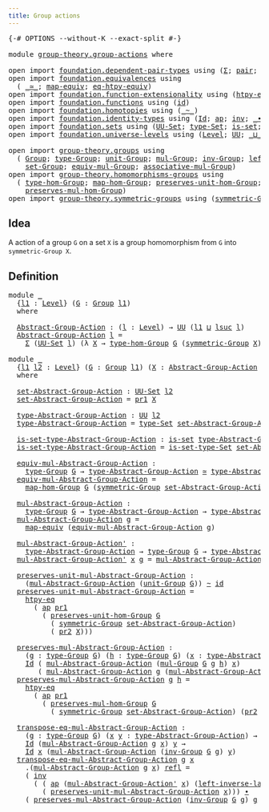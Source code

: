 ```yaml
---
title: Group actions
---
```


<pre class="Agda"><a id="39" class="Symbol">{-#</a> <a id="43" class="Keyword">OPTIONS</a> <a id="51" class="Pragma">--without-K</a> <a id="63" class="Pragma">--exact-split</a> <a id="77" class="Symbol">#-}</a>

<a id="82" class="Keyword">module</a> <a id="89" href="group-theory.group-actions.html" class="Module">group-theory.group-actions</a> <a id="116" class="Keyword">where</a>

<a id="123" class="Keyword">open</a> <a id="128" class="Keyword">import</a> <a id="135" href="foundation.dependent-pair-types.html" class="Module">foundation.dependent-pair-types</a> <a id="167" class="Keyword">using</a> <a id="173" class="Symbol">(</a><a id="174" href="foundation-core.dependent-pair-types.html#515" class="Record">Σ</a><a id="175" class="Symbol">;</a> <a id="177" href="foundation-core.dependent-pair-types.html#588" class="InductiveConstructor">pair</a><a id="181" class="Symbol">;</a> <a id="183" href="foundation-core.dependent-pair-types.html#605" class="Field">pr1</a><a id="186" class="Symbol">;</a> <a id="188" href="foundation-core.dependent-pair-types.html#617" class="Field">pr2</a><a id="191" class="Symbol">)</a>
<a id="193" class="Keyword">open</a> <a id="198" class="Keyword">import</a> <a id="205" href="foundation.equivalences.html" class="Module">foundation.equivalences</a> <a id="229" class="Keyword">using</a>
  <a id="237" class="Symbol">(</a> <a id="239" href="foundation-core.equivalences.html#1621" class="Function Operator">_≃_</a><a id="242" class="Symbol">;</a> <a id="244" href="foundation-core.equivalences.html#1821" class="Function">map-equiv</a><a id="253" class="Symbol">;</a> <a id="255" href="foundation.equivalences.html#12654" class="Function">eq-htpy-equiv</a><a id="268" class="Symbol">)</a>
<a id="270" class="Keyword">open</a> <a id="275" class="Keyword">import</a> <a id="282" href="foundation.function-extensionality.html" class="Module">foundation.function-extensionality</a> <a id="317" class="Keyword">using</a> <a id="323" class="Symbol">(</a><a id="324" href="foundation-core.function-extensionality.html#965" class="Function">htpy-eq</a><a id="331" class="Symbol">)</a>
<a id="333" class="Keyword">open</a> <a id="338" class="Keyword">import</a> <a id="345" href="foundation.functions.html" class="Module">foundation.functions</a> <a id="366" class="Keyword">using</a> <a id="372" class="Symbol">(</a><a id="373" href="foundation-core.functions.html#322" class="Function">id</a><a id="375" class="Symbol">)</a>
<a id="377" class="Keyword">open</a> <a id="382" class="Keyword">import</a> <a id="389" href="foundation.homotopies.html" class="Module">foundation.homotopies</a> <a id="411" class="Keyword">using</a> <a id="417" class="Symbol">(</a><a id="418" href="foundation-core.homotopies.html#1249" class="Function Operator">_~_</a><a id="421" class="Symbol">)</a>
<a id="423" class="Keyword">open</a> <a id="428" class="Keyword">import</a> <a id="435" href="foundation.identity-types.html" class="Module">foundation.identity-types</a> <a id="461" class="Keyword">using</a> <a id="467" class="Symbol">(</a><a id="468" href="foundation-core.identity-types.html#1767" class="Datatype">Id</a><a id="470" class="Symbol">;</a> <a id="472" href="foundation-core.identity-types.html#4003" class="Function">ap</a><a id="474" class="Symbol">;</a> <a id="476" href="foundation-core.identity-types.html#2729" class="Function">inv</a><a id="479" class="Symbol">;</a> <a id="481" href="foundation-core.identity-types.html#2425" class="Function Operator">_∙_</a><a id="484" class="Symbol">;</a> <a id="486" href="foundation-core.identity-types.html#1820" class="InductiveConstructor">refl</a><a id="490" class="Symbol">)</a>
<a id="492" class="Keyword">open</a> <a id="497" class="Keyword">import</a> <a id="504" href="foundation.sets.html" class="Module">foundation.sets</a> <a id="520" class="Keyword">using</a> <a id="526" class="Symbol">(</a><a id="527" href="foundation-core.sets.html#1190" class="Function">UU-Set</a><a id="533" class="Symbol">;</a> <a id="535" href="foundation-core.sets.html#1304" class="Function">type-Set</a><a id="543" class="Symbol">;</a> <a id="545" href="foundation-core.sets.html#1113" class="Function">is-set</a><a id="551" class="Symbol">;</a> <a id="553" href="foundation-core.sets.html#1355" class="Function">is-set-type-Set</a><a id="568" class="Symbol">)</a>
<a id="570" class="Keyword">open</a> <a id="575" class="Keyword">import</a> <a id="582" href="foundation.universe-levels.html" class="Module">foundation.universe-levels</a> <a id="609" class="Keyword">using</a> <a id="615" class="Symbol">(</a><a id="616" href="Agda.Primitive.html#597" class="Postulate">Level</a><a id="621" class="Symbol">;</a> <a id="623" href="foundation-core.universe-levels.html#235" class="Primitive">UU</a><a id="625" class="Symbol">;</a> <a id="627" href="Agda.Primitive.html#810" class="Primitive Operator">_⊔_</a><a id="630" class="Symbol">;</a> <a id="632" href="Agda.Primitive.html#780" class="Primitive">lsuc</a><a id="636" class="Symbol">)</a>

<a id="639" class="Keyword">open</a> <a id="644" class="Keyword">import</a> <a id="651" href="group-theory.groups.html" class="Module">group-theory.groups</a> <a id="671" class="Keyword">using</a>
  <a id="679" class="Symbol">(</a> <a id="681" href="group-theory.groups.html#2745" class="Function">Group</a><a id="686" class="Symbol">;</a> <a id="688" href="group-theory.groups.html#2988" class="Function">type-Group</a><a id="698" class="Symbol">;</a> <a id="700" href="group-theory.groups.html#4032" class="Function">unit-Group</a><a id="710" class="Symbol">;</a> <a id="712" href="group-theory.groups.html#3233" class="Function">mul-Group</a><a id="721" class="Symbol">;</a> <a id="723" href="group-theory.groups.html#4936" class="Function">inv-Group</a><a id="732" class="Symbol">;</a> <a id="734" href="group-theory.groups.html#5014" class="Function">left-inverse-law-Group</a><a id="756" class="Symbol">;</a>
    <a id="762" href="group-theory.groups.html#2928" class="Function">set-Group</a><a id="771" class="Symbol">;</a> <a id="773" href="group-theory.groups.html#6219" class="Function">equiv-mul-Group</a><a id="788" class="Symbol">;</a> <a id="790" href="group-theory.groups.html#3582" class="Function">associative-mul-Group</a><a id="811" class="Symbol">)</a>
<a id="813" class="Keyword">open</a> <a id="818" class="Keyword">import</a> <a id="825" href="group-theory.homomorphisms-groups.html" class="Module">group-theory.homomorphisms-groups</a> <a id="859" class="Keyword">using</a>
  <a id="867" class="Symbol">(</a> <a id="869" href="group-theory.homomorphisms-groups.html#1635" class="Function">type-hom-Group</a><a id="883" class="Symbol">;</a> <a id="885" href="group-theory.homomorphisms-groups.html#1764" class="Function">map-hom-Group</a><a id="898" class="Symbol">;</a> <a id="900" href="group-theory.homomorphisms-groups.html#5817" class="Function">preserves-unit-hom-Group</a><a id="924" class="Symbol">;</a>
    <a id="930" href="group-theory.homomorphisms-groups.html#1850" class="Function">preserves-mul-hom-Group</a><a id="953" class="Symbol">)</a>
<a id="955" class="Keyword">open</a> <a id="960" class="Keyword">import</a> <a id="967" href="group-theory.symmetric-groups.html" class="Module">group-theory.symmetric-groups</a> <a id="997" class="Keyword">using</a> <a id="1003" class="Symbol">(</a><a id="1004" href="group-theory.symmetric-groups.html#3569" class="Function">symmetric-Group</a><a id="1019" class="Symbol">)</a>
</pre>
## Idea

A action of a group `G` on a set `X` is a group homomorphism from `G` into `symmetric-Group X`.

## Definition

<pre class="Agda"><a id="1155" class="Keyword">module</a> <a id="1162" href="group-theory.group-actions.html#1162" class="Module">_</a>
  <a id="1166" class="Symbol">{</a><a id="1167" href="group-theory.group-actions.html#1167" class="Bound">l1</a> <a id="1170" class="Symbol">:</a> <a id="1172" href="Agda.Primitive.html#597" class="Postulate">Level</a><a id="1177" class="Symbol">}</a> <a id="1179" class="Symbol">(</a><a id="1180" href="group-theory.group-actions.html#1180" class="Bound">G</a> <a id="1182" class="Symbol">:</a> <a id="1184" href="group-theory.groups.html#2745" class="Function">Group</a> <a id="1190" href="group-theory.group-actions.html#1167" class="Bound">l1</a><a id="1192" class="Symbol">)</a>
  <a id="1196" class="Keyword">where</a>

  <a id="1205" href="group-theory.group-actions.html#1205" class="Function">Abstract-Group-Action</a> <a id="1227" class="Symbol">:</a> <a id="1229" class="Symbol">(</a><a id="1230" href="group-theory.group-actions.html#1230" class="Bound">l</a> <a id="1232" class="Symbol">:</a> <a id="1234" href="Agda.Primitive.html#597" class="Postulate">Level</a><a id="1239" class="Symbol">)</a> <a id="1241" class="Symbol">→</a> <a id="1243" href="foundation-core.universe-levels.html#235" class="Primitive">UU</a> <a id="1246" class="Symbol">(</a><a id="1247" href="group-theory.group-actions.html#1167" class="Bound">l1</a> <a id="1250" href="Agda.Primitive.html#810" class="Primitive Operator">⊔</a> <a id="1252" href="Agda.Primitive.html#780" class="Primitive">lsuc</a> <a id="1257" href="group-theory.group-actions.html#1230" class="Bound">l</a><a id="1258" class="Symbol">)</a>
  <a id="1262" href="group-theory.group-actions.html#1205" class="Function">Abstract-Group-Action</a> <a id="1284" href="group-theory.group-actions.html#1284" class="Bound">l</a> <a id="1286" class="Symbol">=</a>
    <a id="1292" href="foundation-core.dependent-pair-types.html#515" class="Record">Σ</a> <a id="1294" class="Symbol">(</a><a id="1295" href="foundation-core.sets.html#1190" class="Function">UU-Set</a> <a id="1302" href="group-theory.group-actions.html#1284" class="Bound">l</a><a id="1303" class="Symbol">)</a> <a id="1305" class="Symbol">(λ</a> <a id="1308" href="group-theory.group-actions.html#1308" class="Bound">X</a> <a id="1310" class="Symbol">→</a> <a id="1312" href="group-theory.homomorphisms-groups.html#1635" class="Function">type-hom-Group</a> <a id="1327" href="group-theory.group-actions.html#1180" class="Bound">G</a> <a id="1329" class="Symbol">(</a><a id="1330" href="group-theory.symmetric-groups.html#3569" class="Function">symmetric-Group</a> <a id="1346" href="group-theory.group-actions.html#1308" class="Bound">X</a><a id="1347" class="Symbol">))</a>

<a id="1351" class="Keyword">module</a> <a id="1358" href="group-theory.group-actions.html#1358" class="Module">_</a>
  <a id="1362" class="Symbol">{</a><a id="1363" href="group-theory.group-actions.html#1363" class="Bound">l1</a> <a id="1366" href="group-theory.group-actions.html#1366" class="Bound">l2</a> <a id="1369" class="Symbol">:</a> <a id="1371" href="Agda.Primitive.html#597" class="Postulate">Level</a><a id="1376" class="Symbol">}</a> <a id="1378" class="Symbol">(</a><a id="1379" href="group-theory.group-actions.html#1379" class="Bound">G</a> <a id="1381" class="Symbol">:</a> <a id="1383" href="group-theory.groups.html#2745" class="Function">Group</a> <a id="1389" href="group-theory.group-actions.html#1363" class="Bound">l1</a><a id="1391" class="Symbol">)</a> <a id="1393" class="Symbol">(</a><a id="1394" href="group-theory.group-actions.html#1394" class="Bound">X</a> <a id="1396" class="Symbol">:</a> <a id="1398" href="group-theory.group-actions.html#1205" class="Function">Abstract-Group-Action</a> <a id="1420" href="group-theory.group-actions.html#1379" class="Bound">G</a> <a id="1422" href="group-theory.group-actions.html#1366" class="Bound">l2</a><a id="1424" class="Symbol">)</a>
  <a id="1428" class="Keyword">where</a>

  <a id="1437" href="group-theory.group-actions.html#1437" class="Function">set-Abstract-Group-Action</a> <a id="1463" class="Symbol">:</a> <a id="1465" href="foundation-core.sets.html#1190" class="Function">UU-Set</a> <a id="1472" href="group-theory.group-actions.html#1366" class="Bound">l2</a>
  <a id="1477" href="group-theory.group-actions.html#1437" class="Function">set-Abstract-Group-Action</a> <a id="1503" class="Symbol">=</a> <a id="1505" href="foundation-core.dependent-pair-types.html#605" class="Field">pr1</a> <a id="1509" href="group-theory.group-actions.html#1394" class="Bound">X</a>

  <a id="1514" href="group-theory.group-actions.html#1514" class="Function">type-Abstract-Group-Action</a> <a id="1541" class="Symbol">:</a> <a id="1543" href="foundation-core.universe-levels.html#235" class="Primitive">UU</a> <a id="1546" href="group-theory.group-actions.html#1366" class="Bound">l2</a>
  <a id="1551" href="group-theory.group-actions.html#1514" class="Function">type-Abstract-Group-Action</a> <a id="1578" class="Symbol">=</a> <a id="1580" href="foundation-core.sets.html#1304" class="Function">type-Set</a> <a id="1589" href="group-theory.group-actions.html#1437" class="Function">set-Abstract-Group-Action</a>

  <a id="1618" href="group-theory.group-actions.html#1618" class="Function">is-set-type-Abstract-Group-Action</a> <a id="1652" class="Symbol">:</a> <a id="1654" href="foundation-core.sets.html#1113" class="Function">is-set</a> <a id="1661" href="group-theory.group-actions.html#1514" class="Function">type-Abstract-Group-Action</a>
  <a id="1690" href="group-theory.group-actions.html#1618" class="Function">is-set-type-Abstract-Group-Action</a> <a id="1724" class="Symbol">=</a> <a id="1726" href="foundation-core.sets.html#1355" class="Function">is-set-type-Set</a> <a id="1742" href="group-theory.group-actions.html#1437" class="Function">set-Abstract-Group-Action</a>
  
  <a id="1773" href="group-theory.group-actions.html#1773" class="Function">equiv-mul-Abstract-Group-Action</a> <a id="1805" class="Symbol">:</a>
    <a id="1811" href="group-theory.groups.html#2988" class="Function">type-Group</a> <a id="1822" href="group-theory.group-actions.html#1379" class="Bound">G</a> <a id="1824" class="Symbol">→</a> <a id="1826" href="group-theory.group-actions.html#1514" class="Function">type-Abstract-Group-Action</a> <a id="1853" href="foundation-core.equivalences.html#1621" class="Function Operator">≃</a> <a id="1855" href="group-theory.group-actions.html#1514" class="Function">type-Abstract-Group-Action</a>
  <a id="1884" href="group-theory.group-actions.html#1773" class="Function">equiv-mul-Abstract-Group-Action</a> <a id="1916" class="Symbol">=</a>
    <a id="1922" href="group-theory.homomorphisms-groups.html#1764" class="Function">map-hom-Group</a> <a id="1936" href="group-theory.group-actions.html#1379" class="Bound">G</a> <a id="1938" class="Symbol">(</a><a id="1939" href="group-theory.symmetric-groups.html#3569" class="Function">symmetric-Group</a> <a id="1955" href="group-theory.group-actions.html#1437" class="Function">set-Abstract-Group-Action</a><a id="1980" class="Symbol">)</a> <a id="1982" class="Symbol">(</a><a id="1983" href="foundation-core.dependent-pair-types.html#617" class="Field">pr2</a> <a id="1987" href="group-theory.group-actions.html#1394" class="Bound">X</a><a id="1988" class="Symbol">)</a>

  <a id="1993" href="group-theory.group-actions.html#1993" class="Function">mul-Abstract-Group-Action</a> <a id="2019" class="Symbol">:</a>
    <a id="2025" href="group-theory.groups.html#2988" class="Function">type-Group</a> <a id="2036" href="group-theory.group-actions.html#1379" class="Bound">G</a> <a id="2038" class="Symbol">→</a> <a id="2040" href="group-theory.group-actions.html#1514" class="Function">type-Abstract-Group-Action</a> <a id="2067" class="Symbol">→</a> <a id="2069" href="group-theory.group-actions.html#1514" class="Function">type-Abstract-Group-Action</a>
  <a id="2098" href="group-theory.group-actions.html#1993" class="Function">mul-Abstract-Group-Action</a> <a id="2124" href="group-theory.group-actions.html#2124" class="Bound">g</a> <a id="2126" class="Symbol">=</a>
    <a id="2132" href="foundation-core.equivalences.html#1821" class="Function">map-equiv</a> <a id="2142" class="Symbol">(</a><a id="2143" href="group-theory.group-actions.html#1773" class="Function">equiv-mul-Abstract-Group-Action</a> <a id="2175" href="group-theory.group-actions.html#2124" class="Bound">g</a><a id="2176" class="Symbol">)</a>

  <a id="2181" href="group-theory.group-actions.html#2181" class="Function">mul-Abstract-Group-Action&#39;</a> <a id="2208" class="Symbol">:</a>
    <a id="2214" href="group-theory.group-actions.html#1514" class="Function">type-Abstract-Group-Action</a> <a id="2241" class="Symbol">→</a> <a id="2243" href="group-theory.groups.html#2988" class="Function">type-Group</a> <a id="2254" href="group-theory.group-actions.html#1379" class="Bound">G</a> <a id="2256" class="Symbol">→</a> <a id="2258" href="group-theory.group-actions.html#1514" class="Function">type-Abstract-Group-Action</a>
  <a id="2287" href="group-theory.group-actions.html#2181" class="Function">mul-Abstract-Group-Action&#39;</a> <a id="2314" href="group-theory.group-actions.html#2314" class="Bound">x</a> <a id="2316" href="group-theory.group-actions.html#2316" class="Bound">g</a> <a id="2318" class="Symbol">=</a> <a id="2320" href="group-theory.group-actions.html#1993" class="Function">mul-Abstract-Group-Action</a> <a id="2346" href="group-theory.group-actions.html#2316" class="Bound">g</a> <a id="2348" href="group-theory.group-actions.html#2314" class="Bound">x</a>

  <a id="2353" href="group-theory.group-actions.html#2353" class="Function">preserves-unit-mul-Abstract-Group-Action</a> <a id="2394" class="Symbol">:</a>
    <a id="2400" class="Symbol">(</a><a id="2401" href="group-theory.group-actions.html#1993" class="Function">mul-Abstract-Group-Action</a> <a id="2427" class="Symbol">(</a><a id="2428" href="group-theory.groups.html#4032" class="Function">unit-Group</a> <a id="2439" href="group-theory.group-actions.html#1379" class="Bound">G</a><a id="2440" class="Symbol">))</a> <a id="2443" href="foundation-core.homotopies.html#1249" class="Function Operator">~</a> <a id="2445" href="foundation-core.functions.html#322" class="Function">id</a>
  <a id="2450" href="group-theory.group-actions.html#2353" class="Function">preserves-unit-mul-Abstract-Group-Action</a> <a id="2491" class="Symbol">=</a>
    <a id="2497" href="foundation-core.function-extensionality.html#965" class="Function">htpy-eq</a>
      <a id="2511" class="Symbol">(</a> <a id="2513" href="foundation-core.identity-types.html#4003" class="Function">ap</a> <a id="2516" href="foundation-core.dependent-pair-types.html#605" class="Field">pr1</a>
        <a id="2528" class="Symbol">(</a> <a id="2530" href="group-theory.homomorphisms-groups.html#5817" class="Function">preserves-unit-hom-Group</a> <a id="2555" href="group-theory.group-actions.html#1379" class="Bound">G</a>
          <a id="2567" class="Symbol">(</a> <a id="2569" href="group-theory.symmetric-groups.html#3569" class="Function">symmetric-Group</a> <a id="2585" href="group-theory.group-actions.html#1437" class="Function">set-Abstract-Group-Action</a><a id="2610" class="Symbol">)</a>
          <a id="2622" class="Symbol">(</a> <a id="2624" href="foundation-core.dependent-pair-types.html#617" class="Field">pr2</a> <a id="2628" href="group-theory.group-actions.html#1394" class="Bound">X</a><a id="2629" class="Symbol">)))</a>

  <a id="2636" href="group-theory.group-actions.html#2636" class="Function">preserves-mul-Abstract-Group-Action</a> <a id="2672" class="Symbol">:</a>
    <a id="2678" class="Symbol">(</a><a id="2679" href="group-theory.group-actions.html#2679" class="Bound">g</a> <a id="2681" class="Symbol">:</a> <a id="2683" href="group-theory.groups.html#2988" class="Function">type-Group</a> <a id="2694" href="group-theory.group-actions.html#1379" class="Bound">G</a><a id="2695" class="Symbol">)</a> <a id="2697" class="Symbol">(</a><a id="2698" href="group-theory.group-actions.html#2698" class="Bound">h</a> <a id="2700" class="Symbol">:</a> <a id="2702" href="group-theory.groups.html#2988" class="Function">type-Group</a> <a id="2713" href="group-theory.group-actions.html#1379" class="Bound">G</a><a id="2714" class="Symbol">)</a> <a id="2716" class="Symbol">(</a><a id="2717" href="group-theory.group-actions.html#2717" class="Bound">x</a> <a id="2719" class="Symbol">:</a> <a id="2721" href="group-theory.group-actions.html#1514" class="Function">type-Abstract-Group-Action</a><a id="2747" class="Symbol">)</a> <a id="2749" class="Symbol">→</a>
    <a id="2755" href="foundation-core.identity-types.html#1767" class="Datatype">Id</a> <a id="2758" class="Symbol">(</a> <a id="2760" href="group-theory.group-actions.html#1993" class="Function">mul-Abstract-Group-Action</a> <a id="2786" class="Symbol">(</a><a id="2787" href="group-theory.groups.html#3233" class="Function">mul-Group</a> <a id="2797" href="group-theory.group-actions.html#1379" class="Bound">G</a> <a id="2799" href="group-theory.group-actions.html#2679" class="Bound">g</a> <a id="2801" href="group-theory.group-actions.html#2698" class="Bound">h</a><a id="2802" class="Symbol">)</a> <a id="2804" href="group-theory.group-actions.html#2717" class="Bound">x</a><a id="2805" class="Symbol">)</a>
       <a id="2814" class="Symbol">(</a> <a id="2816" href="group-theory.group-actions.html#1993" class="Function">mul-Abstract-Group-Action</a> <a id="2842" href="group-theory.group-actions.html#2679" class="Bound">g</a> <a id="2844" class="Symbol">(</a><a id="2845" href="group-theory.group-actions.html#1993" class="Function">mul-Abstract-Group-Action</a> <a id="2871" href="group-theory.group-actions.html#2698" class="Bound">h</a> <a id="2873" href="group-theory.group-actions.html#2717" class="Bound">x</a><a id="2874" class="Symbol">))</a>
  <a id="2879" href="group-theory.group-actions.html#2636" class="Function">preserves-mul-Abstract-Group-Action</a> <a id="2915" href="group-theory.group-actions.html#2915" class="Bound">g</a> <a id="2917" href="group-theory.group-actions.html#2917" class="Bound">h</a> <a id="2919" class="Symbol">=</a>
    <a id="2925" href="foundation-core.function-extensionality.html#965" class="Function">htpy-eq</a>
      <a id="2939" class="Symbol">(</a> <a id="2941" href="foundation-core.identity-types.html#4003" class="Function">ap</a> <a id="2944" href="foundation-core.dependent-pair-types.html#605" class="Field">pr1</a>
        <a id="2956" class="Symbol">(</a> <a id="2958" href="group-theory.homomorphisms-groups.html#1850" class="Function">preserves-mul-hom-Group</a> <a id="2982" href="group-theory.group-actions.html#1379" class="Bound">G</a>
          <a id="2994" class="Symbol">(</a> <a id="2996" href="group-theory.symmetric-groups.html#3569" class="Function">symmetric-Group</a> <a id="3012" href="group-theory.group-actions.html#1437" class="Function">set-Abstract-Group-Action</a><a id="3037" class="Symbol">)</a> <a id="3039" class="Symbol">(</a><a id="3040" href="foundation-core.dependent-pair-types.html#617" class="Field">pr2</a> <a id="3044" href="group-theory.group-actions.html#1394" class="Bound">X</a><a id="3045" class="Symbol">)</a> <a id="3047" href="group-theory.group-actions.html#2915" class="Bound">g</a> <a id="3049" href="group-theory.group-actions.html#2917" class="Bound">h</a><a id="3050" class="Symbol">))</a>

  <a id="3056" href="group-theory.group-actions.html#3056" class="Function">transpose-eq-mul-Abstract-Group-Action</a> <a id="3095" class="Symbol">:</a>
    <a id="3101" class="Symbol">(</a><a id="3102" href="group-theory.group-actions.html#3102" class="Bound">g</a> <a id="3104" class="Symbol">:</a> <a id="3106" href="group-theory.groups.html#2988" class="Function">type-Group</a> <a id="3117" href="group-theory.group-actions.html#1379" class="Bound">G</a><a id="3118" class="Symbol">)</a> <a id="3120" class="Symbol">(</a><a id="3121" href="group-theory.group-actions.html#3121" class="Bound">x</a> <a id="3123" href="group-theory.group-actions.html#3123" class="Bound">y</a> <a id="3125" class="Symbol">:</a> <a id="3127" href="group-theory.group-actions.html#1514" class="Function">type-Abstract-Group-Action</a><a id="3153" class="Symbol">)</a> <a id="3155" class="Symbol">→</a>
    <a id="3161" href="foundation-core.identity-types.html#1767" class="Datatype">Id</a> <a id="3164" class="Symbol">(</a><a id="3165" href="group-theory.group-actions.html#1993" class="Function">mul-Abstract-Group-Action</a> <a id="3191" href="group-theory.group-actions.html#3102" class="Bound">g</a> <a id="3193" href="group-theory.group-actions.html#3121" class="Bound">x</a><a id="3194" class="Symbol">)</a> <a id="3196" href="group-theory.group-actions.html#3123" class="Bound">y</a> <a id="3198" class="Symbol">→</a>
    <a id="3204" href="foundation-core.identity-types.html#1767" class="Datatype">Id</a> <a id="3207" href="group-theory.group-actions.html#3121" class="Bound">x</a> <a id="3209" class="Symbol">(</a><a id="3210" href="group-theory.group-actions.html#1993" class="Function">mul-Abstract-Group-Action</a> <a id="3236" class="Symbol">(</a><a id="3237" href="group-theory.groups.html#4936" class="Function">inv-Group</a> <a id="3247" href="group-theory.group-actions.html#1379" class="Bound">G</a> <a id="3249" href="group-theory.group-actions.html#3102" class="Bound">g</a><a id="3250" class="Symbol">)</a> <a id="3252" href="group-theory.group-actions.html#3123" class="Bound">y</a><a id="3253" class="Symbol">)</a>
  <a id="3257" href="group-theory.group-actions.html#3056" class="Function">transpose-eq-mul-Abstract-Group-Action</a> <a id="3296" href="group-theory.group-actions.html#3296" class="Bound">g</a> <a id="3298" href="group-theory.group-actions.html#3298" class="Bound">x</a>
    <a id="3304" class="DottedPattern Symbol">.(</a><a id="3306" href="group-theory.group-actions.html#1993" class="DottedPattern Function">mul-Abstract-Group-Action</a> <a id="3332" href="group-theory.group-actions.html#3296" class="DottedPattern Bound">g</a> <a id="3334" href="group-theory.group-actions.html#3298" class="DottedPattern Bound">x</a><a id="3335" class="DottedPattern Symbol">)</a> <a id="3337" href="foundation-core.identity-types.html#1820" class="InductiveConstructor">refl</a> <a id="3342" class="Symbol">=</a>
    <a id="3348" class="Symbol">(</a> <a id="3350" href="foundation-core.identity-types.html#2729" class="Function">inv</a>
      <a id="3360" class="Symbol">(</a> <a id="3362" class="Symbol">(</a> <a id="3364" href="foundation-core.identity-types.html#4003" class="Function">ap</a> <a id="3367" class="Symbol">(</a><a id="3368" href="group-theory.group-actions.html#2181" class="Function">mul-Abstract-Group-Action&#39;</a> <a id="3395" href="group-theory.group-actions.html#3298" class="Bound">x</a><a id="3396" class="Symbol">)</a> <a id="3398" class="Symbol">(</a><a id="3399" href="group-theory.groups.html#5014" class="Function">left-inverse-law-Group</a> <a id="3422" href="group-theory.group-actions.html#1379" class="Bound">G</a> <a id="3424" href="group-theory.group-actions.html#3296" class="Bound">g</a><a id="3425" class="Symbol">))</a> <a id="3428" href="foundation-core.identity-types.html#2425" class="Function Operator">∙</a>
        <a id="3438" class="Symbol">(</a> <a id="3440" href="group-theory.group-actions.html#2353" class="Function">preserves-unit-mul-Abstract-Group-Action</a> <a id="3481" href="group-theory.group-actions.html#3298" class="Bound">x</a><a id="3482" class="Symbol">)))</a> <a id="3486" href="foundation-core.identity-types.html#2425" class="Function Operator">∙</a>
    <a id="3492" class="Symbol">(</a> <a id="3494" href="group-theory.group-actions.html#2636" class="Function">preserves-mul-Abstract-Group-Action</a> <a id="3530" class="Symbol">(</a><a id="3531" href="group-theory.groups.html#4936" class="Function">inv-Group</a> <a id="3541" href="group-theory.group-actions.html#1379" class="Bound">G</a> <a id="3543" href="group-theory.group-actions.html#3296" class="Bound">g</a><a id="3544" class="Symbol">)</a> <a id="3546" href="group-theory.group-actions.html#3296" class="Bound">g</a> <a id="3548" href="group-theory.group-actions.html#3298" class="Bound">x</a><a id="3549" class="Symbol">)</a>
</pre>